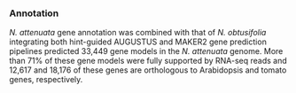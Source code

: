 ### Annotation

*N. attenuata* gene annotation was combined with that of *N.
obtusifolia* integrating both hint-guided AUGUSTUS and MAKER2 gene
prediction pipelines predicted 33,449 gene models in the *N. attenuata*
genome. More than 71% of these gene models were fully supported by
RNA-seq reads and 12,617 and 18,176 of these genes are orthologous to
Arabidopsis and tomato genes, respectively.
